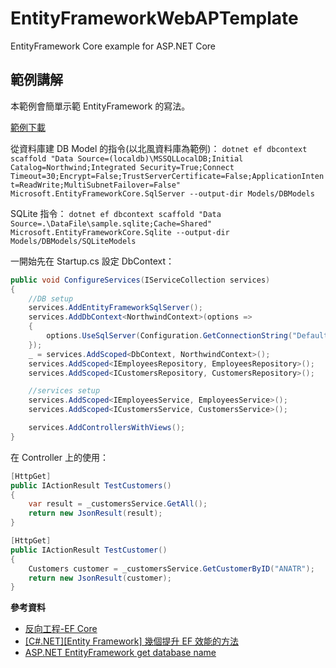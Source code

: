 # EntityFrameworkWebAPTemplate
EntityFramework Core example for ASP.NET Core

## 範例講解

本範例會簡單示範 EntityFramework 的寫法。

<a href="https://github.com/sholfen/EntityFrameworkWebAPTemplate" target="_blank">範例下載</a>

從資料庫建 DB Model 的指令(以北風資料庫為範例)：
`dotnet ef dbcontext scaffold "Data Source=(localdb)\MSSQLLocalDB;Initial Catalog=Northwind;Integrated Security=True;Connect Timeout=30;Encrypt=False;TrustServerCertificate=False;ApplicationIntent=ReadWrite;MultiSubnetFailover=False" Microsoft.EntityFrameworkCore.SqlServer --output-dir Models/DBModels`

SQLite 指令：
`dotnet ef dbcontext scaffold "Data Source=.\DataFile\sample.sqlite;Cache=Shared" Microsoft.EntityFrameworkCore.Sqlite --output-dir Models/DBModels/SQLiteModels`

一開始先在 Startup.cs 設定 DbContext：
~~~csharp
public void ConfigureServices(IServiceCollection services)
{
    //DB setup
    services.AddEntityFrameworkSqlServer();
    services.AddDbContext<NorthwindContext>(options =>
    {
        options.UseSqlServer(Configuration.GetConnectionString("DefaultConnection"));
    });
    _ = services.AddScoped<DbContext, NorthwindContext>();
    services.AddScoped<IEmployeesRepository, EmployeesRepository>();
    services.AddScoped<ICustomersRepository, CustomersRepository>();

    //services setup
    services.AddScoped<IEmployeesService, EmployeesService>();
    services.AddScoped<ICustomersService, CustomersService>();

    services.AddControllersWithViews();
}
~~~

在 Controller 上的使用：

~~~csharp
[HttpGet]
public IActionResult TestCustomers()
{
    var result = _customersService.GetAll();
    return new JsonResult(result);
}

[HttpGet]
public IActionResult TestCustomer()
{
    Customers customer = _customersService.GetCustomerByID("ANATR");
    return new JsonResult(customer);
}
~~~

**參考資料**

- <a href="https://docs.microsoft.com/zh-tw/ef/core/managing-schemas/scaffolding?tabs=dotnet-core-cli" target="_blank">反向工程-EF Core</a>
- <a href="https://dotblogs.com.tw/yc421206/2015/05/03/151200" target="_blank">[C#.NET][Entity Framework] 幾個提升 EF 效能的方法</a>
- <a href="https://stackoverflow.com/questions/31505384/asp-net-entityframework-get-database-name" target="_blank">ASP.NET EntityFramework get database name
</a>